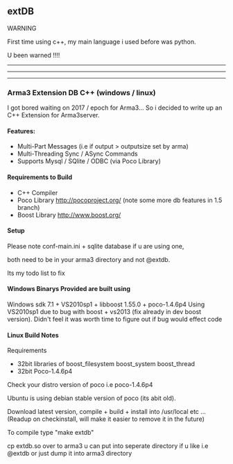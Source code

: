 ## extDB

WARNING

First time using c++, my main language i used before was python.

U been warned !!!!

---------------
---------------
---------------


### Arma3 Extension DB  C++ (windows / linux)

I got bored waiting on 2017 / epoch for Arma3...
So i decided to write up an C++ Extension for Arma3server.



#### Features:

 - Multi-Part Messages (i.e if output > outputsize set by arma)
 - Multi-Threading Sync / ASync Commands
 - Supports Mysql / SQlite / ODBC  (via Poco Library)

#### Requirements to Build

 - C++ Compiler
 - Poco Library http://pocoproject.org/  (note some more db features in 1.5 branch)
 - Boost Library http://www.boost.org/

 
#### Setup
Please note conf-main.ini + sqlite database if u are using one, 

both need to be in your arma3 directory and not @extdb.

Its my todo list to fix


#### Windows Binarys Provided are built using

Windows sdk 7.1 + VS2010sp1 + libboost 1.55.0 + poco-1.4.6p4
Using VS2010sp1 due to bug with boost + vs2013 (fix already in dev boost version).
Didn't feel it was worth time to figure out if bug would effect code


#### Linux Build Notes

Requirements
 - 32bit libraries of boost_filesystem boost_system boost_thread
 - 32bit Poco-1.4.6p4

Check your distro version of poco i.e poco-1.4.6p4 

Ubuntu is using debian stable version of poco (its abit old). 

Download latest version, compile + build + install into /usr/local etc ... (Readup on checkinstall, will make it easier to remove it in the future)

To compile type 
"make extdb"

cp extdb.so over to arma3 u can put into seperate directory if u like
i.e @extdb or just dump it into arma3 directory
